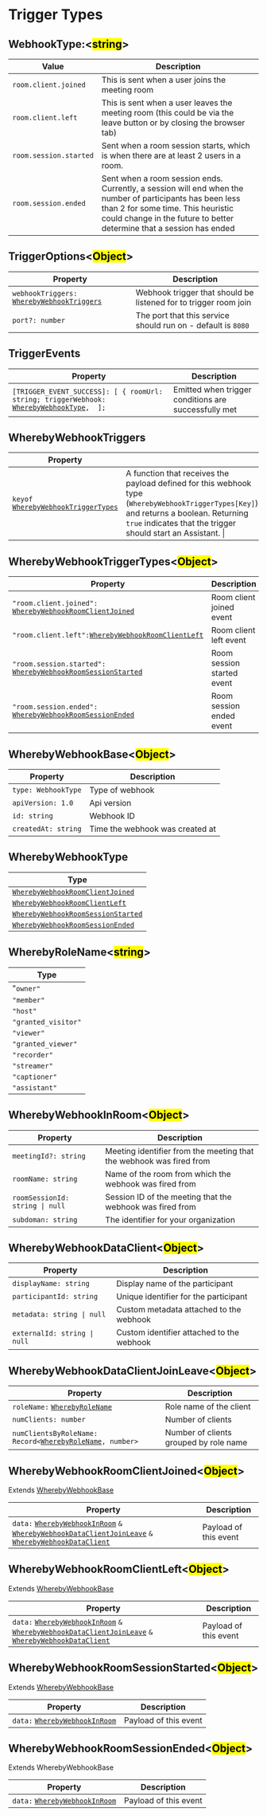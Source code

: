 # Trigger Types

## WebhookType:<<mark style="color:$success;">string</mark>>

| Value                  | Description                                                                                                                                                                                                             |
| ---------------------- | ----------------------------------------------------------------------------------------------------------------------------------------------------------------------------------------------------------------------- |
| `room.client.joined`   | This is sent when a user joins the meeting room                                                                                                                                                                         |
| `room.client.left`     | This is sent when a user leaves the meeting room (this could be via the leave button or by closing the browser tab)                                                                                                     |
| `room.session.started` | Sent when a room session starts, which is when there are at least 2 users in a room.                                                                                                                                    |
| `room.session.ended`   | Sent when a room session ends. Currently, a session will end when the number of participants has been less than 2 for some time. This heuristic could change in the future to better determine that a session has ended |

## TriggerOptions<<mark style="color:$success;">Object</mark>>

| Property                                                                                | Description                                                      |
| --------------------------------------------------------------------------------------- | ---------------------------------------------------------------- |
| `webhookTriggers:` [`WherebyWebhookTriggers`](trigger-types.md#wherebywebhooktriggers)  | Webhook trigger that should be listened for to trigger room join |
| `port?: number`                                                                         | The port that this service should run on - default is `8080`     |

## TriggerEvents

| Property                                                                                                                           | Description                                          |
| ---------------------------------------------------------------------------------------------------------------------------------- | ---------------------------------------------------- |
| `[TRIGGER_EVENT_SUCCESS]: [ { roomUrl: string; triggerWebhook:` [`WherebyWebhookType`](trigger-types.md#wherebywebhooktype)`,  ];` | Emitted when trigger conditions are successfully met |

## WherebyWebhookTriggers

| Property                                                                                                          |                                                                                                                                                                                                         |
| ----------------------------------------------------------------------------------------------------------------- | ------------------------------------------------------------------------------------------------------------------------------------------------------------------------------------------------------- |
| `keyof` [`WherebyWebhookTriggerTypes`](trigger-types.md#wherebywebhooktriggertypes-less-than-object-greater-than) | A function that receives the payload defined for this webhook type (`WherebyWebhookTriggerTypes[Key]`) and returns a boolean. Returning `true` indicates that the trigger should start an Assistant. \| |

## WherebyWebhookTriggerTypes<<mark style="color:$success;">Object</mark>>

| Property                                                                                                                                        | Description                |
| ----------------------------------------------------------------------------------------------------------------------------------------------- | -------------------------- |
| `"room.client.joined":` [`WherebyWebhookRoomClientJoined`](trigger-types.md#wherebywebhookroomclientjoined-less-than-object-greater-than)       | Room client joined event   |
| `"room.client.left":`[`WherebyWebhookRoomClientLeft`](trigger-types.md#wherebywebhookroomclientleft-less-than-object-greater-than)              | Room client left event     |
| `"room.session.started":` [`WherebyWebhookRoomSessionStarted`](trigger-types.md#wherebywebhookroomsessionstarted-less-than-object-greater-than) | Room session started event |
| `"room.session.ended":` [`WherebyWebhookRoomSessionEnded`](trigger-types.md#wherebywebhookroomsessionended-less-than-object-greater-than)       | Room session ended event   |

## WherebyWebhookBase<<mark style="color:$success;">Object</mark>>

| Property            | Description                     |
| ------------------- | ------------------------------- |
| `type: WebhookType` | Type of webhook                 |
| `apiVersion: 1.0`   | Api version                     |
| `id: string`        | Webhook ID                      |
| `createdAt: string` | Time the webhook was created at |

## WherebyWebhookType

| Type                                                                                                                  |
| --------------------------------------------------------------------------------------------------------------------- |
| [`WherebyWebhookRoomClientJoined`](trigger-types.md#wherebywebhookroomclientjoined-less-than-object-greater-than)     |
| [`WherebyWebhookRoomClientLeft`](trigger-types.md#wherebywebhookroomclientleft-less-than-object-greater-than)         |
| [`WherebyWebhookRoomSessionStarted`](trigger-types.md#wherebywebhookroomsessionstarted-less-than-object-greater-than) |
| [`WherebyWebhookRoomSessionEnded`](trigger-types.md#wherebywebhookroomsessionended-less-than-object-greater-than)     |

## WherebyRoleName<<mark style="color:$success;">string</mark>>

| Type                |
| ------------------- |
| "`owner"`           |
| `"member"`          |
| `"host"`            |
| `"granted_visitor"` |
| `"viewer"`          |
| `"granted_viewer"`  |
| `"recorder"`        |
| `"streamer"`        |
| `"captioner"`       |
| `"assistant"`       |



## WherebyWebhookInRoom<<mark style="color:$success;">Object</mark>>

| Property                        | Description                                                         |
| ------------------------------- | ------------------------------------------------------------------- |
| `meetingId?: string`            | Meeting identifier from the meeting that the webhook was fired from |
| `roomName: string`              | Name of the room from which the webhook was fired from              |
| `roomSessionId: string \| null` | Session ID of the meeting that the webhook was fired from           |
| `subdoman: string`              | The identifier for your organization                                |

## WherebyWebhookDataClient<<mark style="color:$success;">Object</mark>>

| Property                      | Description                               |
| ----------------------------- | ----------------------------------------- |
| `displayName: string`         | Display name of the participant           |
| `participantId: string`       | Unique identifier for the participant     |
| `metadata: string \| null`    | Custom metadata attached to the webhook   |
| `externalId: string \|  null` | Custom identifier attached to the webhook |

## WherebyWebhookDataClientJoinLeave<<mark style="color:$success;">Object</mark>>

| Property                                                                                                                      | Description                            |
| ----------------------------------------------------------------------------------------------------------------------------- | -------------------------------------- |
| `roleName:` [`WherebyRoleName`](trigger-types.md#wherebyrolename-less-than-string-greater-than)                               | Role name of the client                |
| `numClients: number`                                                                                                          | Number of clients                      |
| `numClientsByRoleName: Record<`[`WherebyRoleName`](trigger-types.md#wherebyrolename-less-than-string-greater-than)`, number>` | Number of clients grouped by role name |

## WherebyWebhookRoomClientJoined<<mark style="color:$success;">Object</mark>>

Extends [WherebyWebhookBase](trigger-types.md#wherebywebhookbase-less-than-object-greater-than)

| Property                                                                                                                                                                                                                                                                                                                                    | Description           |
| ------------------------------------------------------------------------------------------------------------------------------------------------------------------------------------------------------------------------------------------------------------------------------------------------------------------------------------------- | --------------------- |
| `data:` [`WherebyWebhookInRoom`](trigger-types.md#wherebywebhookinroom-less-than-object-greater-than) `&` [`WherebyWebhookDataClientJoinLeave`](trigger-types.md#wherebywebhookdataclientjoinleave-less-than-object-greater-than) `&` [`WherebyWebhookDataClient`](trigger-types.md#wherebywebhookdataclient-less-than-object-greater-than) | Payload of this event |

## WherebyWebhookRoomClientLeft<<mark style="color:$success;">Object</mark>>

Extends [WherebyWebhookBase](trigger-types.md#wherebywebhookbase-less-than-object-greater-than)

| Property                                                                                                                                                                                                                                                                                                                                    | Description           |
| ------------------------------------------------------------------------------------------------------------------------------------------------------------------------------------------------------------------------------------------------------------------------------------------------------------------------------------------- | --------------------- |
| `data:` [`WherebyWebhookInRoom`](trigger-types.md#wherebywebhookinroom-less-than-object-greater-than) `&` [`WherebyWebhookDataClientJoinLeave`](trigger-types.md#wherebywebhookdataclientjoinleave-less-than-object-greater-than) `&` [`WherebyWebhookDataClient`](trigger-types.md#wherebywebhookdataclient-less-than-object-greater-than) | Payload of this event |

## WherebyWebhookRoomSessionStarted<<mark style="color:$success;">Object</mark>>

Extends [WherebyWebhookBase](trigger-types.md#wherebywebhookbase-less-than-object-greater-than)

| Property                                                                                              | Description           |
| ----------------------------------------------------------------------------------------------------- | --------------------- |
| `data:` [`WherebyWebhookInRoom`](trigger-types.md#wherebywebhookinroom-less-than-object-greater-than) | Payload of this event |

## WherebyWebhookRoomSessionEnded<<mark style="color:$success;">Object</mark>>

Extends WherebyWebhookBase

| Property                                                                                               | Description           |
| ------------------------------------------------------------------------------------------------------ | --------------------- |
| `data:` [`WherebyWebhookInRoom`](trigger-types.md#wherebywebhookinroom-less-than-object-greater-than)  | Payload of this event |
